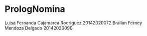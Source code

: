 # PrologNomina
Luisa Fernanda Cajamarca Rodriguez 20142020072 Brallan Ferney Mendoza Delgado 20142020090
